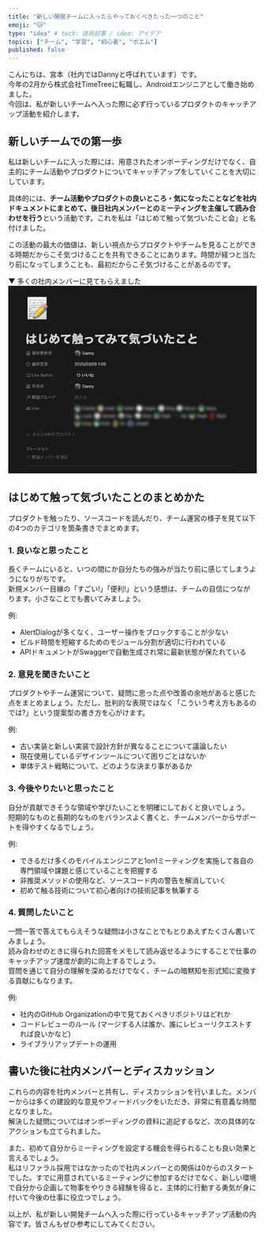 ```yaml
---
title: "新しい開発チームに入ったらやっておくべきたった一つのこと"
emoji: "😽"
type: "idea" # tech: 技術記事 / idea: アイデア
topics: ["チーム", "学習", "初心者", "ポエム"]
published: false
---
```


こんにちは、宮本（社内ではDannyと呼ばれています）です。  
今年の2月から株式会社TimeTreeに転職し、Androidエンジニアとして働き始めました。  
今回は、私が新しいチームへ入った際に必ず行っているプロダクトのキャッチアップ活動を紹介します。

## 新しいチームでの第一歩

私は新しいチームに入った際には、用意されたオンボーディングだけでなく、自主的にチーム活動やプロダクトについてキャッチアップをしていくことを大切にしています。  

具体的には、**チーム活動やプロダクトの良いところ・気になったことなどを社内ドキュメントにまとめて、後日社内メンバーとのミーティングを主催して読み合わせを行う**という活動です。これを私は「はじめて触って気づいたこと会」と名付けました。  

この活動の最大の価値は、新しい視点からプロダクトやチームを見ることができる時期だからこそ気づけることを共有できることにあります。時間が経つと当たり前になってしまうことも、最初だからこそ気づけることがあるのです。

▼ 多くの社内メンバーに見てもらえました
![](/images/share_new_team_activity/share_new_team_activity.png)

## はじめて触って気づいたことのまとめかた

プロダクトを触ったり、ソースコードを読んだり、チーム運営の様子を見て以下の4つのカテゴリを箇条書きでまとめます。

### 1. 良いなと思ったこと

長くチームにいると、いつの間にか自分たちの強みが当たり前に感じてしまうようになりがちです。  
新規メンバー目線の「すごい!」「便利!」という感想は、チームの自信につながります。小さなことでも書いてみましょう。  

例:
- AlertDialogが多くなく、ユーザー操作をブロックすることが少ない
- ビルド時間を短縮するためのモジュール分割が適切に行われている
- APIドキュメントがSwaggerで自動生成され常に最新状態が保たれている

### 2. 意見を聞きたいこと

プロダクトやチーム運営について、疑問に思った点や改善の余地があると感じた点をまとめましょう。ただし、批判的な表現ではなく「こういう考え方もあるのでは?」という提案型の書き方を心がけます。

例:
- 古い実装と新しい実装で設計方針が異なることについて議論したい
- 現在使用しているデザインツールについて困りごとはないか
- 単体テスト戦略について、どのような決まり事があるか

### 3. 今後やりたいと思ったこと

自分が貢献できそうな領域や学びたいことを明確にしておくと良いでしょう。  
短期的なものと長期的なものをバランスよく書くと、チームメンバーからサポートを得やすくなるでしょう。

例:
- できるだけ多くのモバイルエンジニアと1on1ミーティングを実施して各自の専門領域や課題と感じていることを把握する
- 非推奨メソッドの使用など、ソースコード内の警告を解消していく
- 初めて触る技術について初心者向けの技術記事を執筆する

### 4. 質問したいこと

一問一答で答えてもらえそうな疑問は小さなことでもとりあえずたくさん書いてみましょう。  
読み合わせのときに得られた回答をメモして読み返せるようにすることで仕事のキャッチアップ速度が劇的に向上するでしょう。  
質問を通じて自分の理解を深めるだけでなく、チームの暗黙知を形式知に変換する貢献にもなります。

例:
- 社内のGitHub Organizationの中で見ておくべきリポジトリはどれか
- コードレビューのルール (マージする人は誰か、誰にレビューリクエストすれば良いかなど)
- ライブラリアップデートの運用

## 書いた後に社内メンバーとディスカッション

これらの内容を社内メンバーと共有し、ディスカッションを行いました。メンバーからは多くの建設的な意見やフィードバックをいただき、非常に有意義な時間となりました。  
解決した疑問についてはオンボーディングの資料に追記するなど、次の具体的なアクションも立てられました。

また、初めて自分からミーティングを設定する機会を得られることも良い効果と言えるでしょう。  
私はリファラル採用ではなかったので社内メンバーとの関係は0からのスタートでした。すでに用意されているミーティングに参加するだけでなく、新しい環境で自分から企画して物事をやりきる経験を得ると、主体的に行動する勇気が身に付いて今後の仕事に役立つでしょう。

以上が、私が新しい開発チームへ入った際に行っているキャッチアップ活動の内容です。皆さんもぜひ参考にしてみてください。
